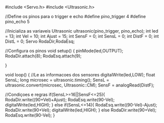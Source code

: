 
#include <Servo.h>
#include <Ultrasonic.h>
 
//Define os pinos para o trigger e echo
#define pino_trigger 4
#define pino_echo 5
 
//Inicializa as variaveis
Ultrasonic ultrasonic(pino_trigger, pino_echo);
int led = 13;
int Vel = 10;
int Ajust = 15;
int SensF = 0;
int SensL = 0;
int DistF = 0;
int DistL = 0;
Servo RodaDir,RodaEsq;
 
 
 //Configura os pinos
void setup()
{
  pinMode(led,OUTPUT);
  RodaDir.attach(8);
  RodaEsq.attach(9);
  
}
 
void loop()
{
  //Le as informacoes dos sensores
  digitalWrite(led,LOW);
  float SensL;
  long microsec = ultrasonic.timing();
  SensL = ultrasonic.convert(microsec, Ultrasonic::CM);
  SensF = analogRead(DistF);
  
  //Condiçoes e regras
  if(SensL>=16||SensF<=25){
  RodaDir.write((90+Vel)+Ajust);
  RodaEsq.write(90-Vel); 
  digitalWrite(led,HIGH); 
  }
  else if(SensL<=14){
  RodaEsq.write((90-Vel)-Ajust);
  RodaDir.write(90+Vel);
  digitalWrite(led,HIGH);
  }
  else 
  RodaDir.write(90+Vel);
  RodaEsq.write(90-Vel);
  }
  
